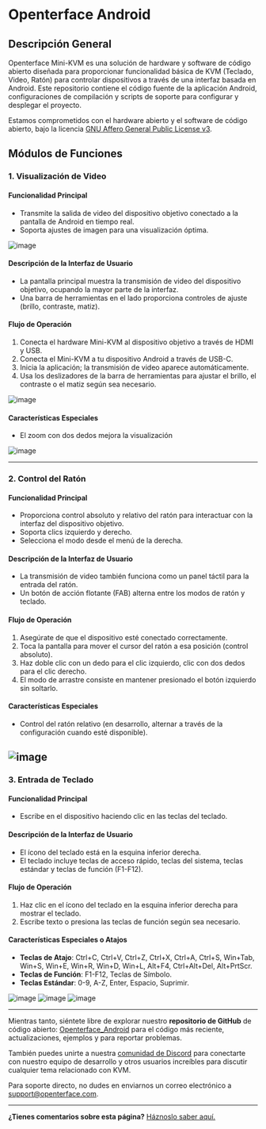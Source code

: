 # Openterface Android

## Descripción General

Openterface Mini-KVM es una solución de hardware y software de código abierto diseñada para proporcionar funcionalidad básica de KVM (Teclado, Video, Ratón) para controlar dispositivos a través de una interfaz basada en Android. Este repositorio contiene el código fuente de la aplicación Android, configuraciones de compilación y scripts de soporte para configurar y desplegar el proyecto.

Estamos comprometidos con el hardware abierto y el software de código abierto, bajo la licencia [GNU Affero General Public License v3](LICENSE).

## Módulos de Funciones

### 1. Visualización de Video

#### Funcionalidad Principal

-   Transmite la salida de video del dispositivo objetivo conectado a la pantalla de Android en tiempo real.
-   Soporta ajustes de imagen para una visualización óptima.

![image](https://assets.openterface.com/images/android/videoConnect.jpg)

#### Descripción de la Interfaz de Usuario

-   La pantalla principal muestra la transmisión de video del dispositivo objetivo, ocupando la mayor parte de la interfaz.
-   Una barra de herramientas en el lado proporciona controles de ajuste (brillo, contraste, matiz).

#### Flujo de Operación

1. Conecta el hardware Mini-KVM al dispositivo objetivo a través de HDMI y USB.
2. Conecta el Mini-KVM a tu dispositivo Android a través de USB-C.
3. Inicia la aplicación; la transmisión de video aparece automáticamente.
4. Usa los deslizadores de la barra de herramientas para ajustar el brillo, el contraste o el matiz según sea necesario.

![image](https://assets.openterface.com/images/android/colorSetting.webp)

#### Características Especiales

-   El zoom con dos dedos mejora la visualización

![image](https://assets.openterface.com/images/android/enlargeAndSideBar.webp)

---

### 2. Control del Ratón

#### Funcionalidad Principal

-   Proporciona control absoluto y relativo del ratón para interactuar con la interfaz del dispositivo objetivo.
-   Soporta clics izquierdo y derecho.
-   Selecciona el modo desde el menú de la derecha.

#### Descripción de la Interfaz de Usuario

-   La transmisión de video también funciona como un panel táctil para la entrada del ratón.
-   Un botón de acción flotante (FAB) alterna entre los modos de ratón y teclado.

#### Flujo de Operación

1. Asegúrate de que el dispositivo esté conectado correctamente.
2. Toca la pantalla para mover el cursor del ratón a esa posición (control absoluto).
3. Haz doble clic con un dedo para el clic izquierdo, clic con dos dedos para el clic derecho.
4. El modo de arrastre consiste en mantener presionado el botón izquierdo sin soltarlo.

#### Características Especiales

-   Control del ratón relativo (en desarrollo, alternar a través de la configuración cuando esté disponible).

## ![image](https://assets.openterface.com/images/android/mouseThouchMode.jpg)

### 3. Entrada de Teclado

#### Funcionalidad Principal

-   Escribe en el dispositivo haciendo clic en las teclas del teclado.

#### Descripción de la Interfaz de Usuario

-   El ícono del teclado está en la esquina inferior derecha.
-   El teclado incluye teclas de acceso rápido, teclas del sistema, teclas estándar y teclas de función (F1-F12).

#### Flujo de Operación

1. Haz clic en el ícono del teclado en la esquina inferior derecha para mostrar el teclado.
2. Escribe texto o presiona las teclas de función según sea necesario.

#### Características Especiales o Atajos

-   **Teclas de Atajo**: Ctrl+C, Ctrl+V, Ctrl+Z, Ctrl+X, Ctrl+A, Ctrl+S,
    Win+Tab, Win+S, Win+E, Win+R, Win+D, Win+L, Alt+F4, Ctrl+Alt+Del, Alt+PrtScr.
-   **Teclas de Función**: F1-F12, Teclas de Símbolo.
-   **Teclas Estándar**: 0-9, A-Z, Enter, Espacio, Suprimir.

![image](https://assets.openterface.com/images/android/enlargeAndKeyBoard.webp)
![image](https://assets.openterface.com/images/android/keyBoardFunction.jpg)
![image](https://assets.openterface.com/images/android/keyBoardSystem.jpg)

---

Mientras tanto, siéntete libre de explorar nuestro **repositorio de GitHub** de código abierto: [Openterface_Android](https://github.com/TechxArtisanStudio/Openterface_Android) para el código más reciente, actualizaciones, ejemplos y para reportar problemas.

También puedes unirte a nuestra [comunidad de Discord](/discord) para conectarte con nuestro equipo de desarrollo y otros usuarios increíbles para discutir cualquier tema relacionado con KVM.

Para soporte directo, no dudes en enviarnos un correo electrónico a [support@openterface.com](mailto:support@openterface.com).

---

**¿Tienes comentarios sobre esta página?** [Háznoslo saber aquí.](https://forms.gle/wmxoR2C1VdG36mT69)